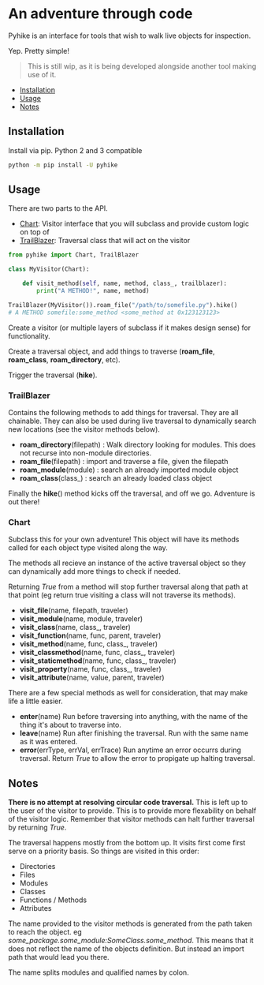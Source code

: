 # An adventure through code

Pyhike is an interface for tools that wish to walk live objects for inspection.

Yep. Pretty simple!

> This is still wip, as it is being developed alongside another tool making use of it.

* [Installation](#installation)
* [Usage](#usage)
* [Notes](#notes)

## Installation

Install via pip. Python 2 and 3 compatible

```sh
python -m pip install -U pyhike
```

## Usage

There are two parts to the API.

* [Chart](#chart): Visitor interface that you will subclass and provide custom logic on top of
* [TrailBlazer](#trailblazer): Traversal class that will act on the visitor

```py
from pyhike import Chart, TrailBlazer

class MyVisitor(Chart):

    def visit_method(self, name, method, class_, trailblazer):
        print("A METHOD!", name, method)

TrailBlazer(MyVisitor()).roam_file("/path/to/somefile.py").hike()
# A METHOD somefile:some_method <some_method at 0x123123123>
```

Create a visitor (or multiple layers of subclass if it makes design sense) for functionality.

Create a traversal object, and add things to traverse (__roam_file__, __roam_class__, __roam_directory__, etc).

Trigger the traversal (__hike__).

### TrailBlazer

Contains the following methods to add things for traversal. They are all chainable. They can also be used during live traversal to dynamically search new locations (see the visitor methods below).

* __roam_directory__(filepath) : Walk directory looking for modules. This does not recurse into non-module directories.
* __roam_file__(filepath) : import and traverse a file, given the filepath
* __roam_module__(module) : search an already imported module object
* __roam_class__(class_) : search an already loaded class object

Finally the __hike__() method kicks off the traversal, and off we go. Adventure is out there!

### Chart

Subclass this for your own adventure! This object will have its methods called for each object
type visited along the way.

The methods all recieve an instance of the active traversal object so they can dynamically add more things to check if needed.

Returning _True_ from a method will stop further traversal along that path at that point (eg return true visiting a class will not traverse its methods).

* __visit_file__(name, filepath, traveler)
* __visit_module__(name, module, traveler)
* __visit_class__(name, class_, traveler)
* __visit_function__(name, func, parent, traveler)
* __visit_method__(name, func, class_, traveler)
* __visit_classmethod__(name, func, class_, traveler)
* __visit_staticmethod__(name, func, class_, traveler)
* __visit_property__(name, func, class_, traveler)
* __visit_attribute__(name, value, parent, traveler)

There are a few special methods as well for consideration, that may make life a little easier.

* __enter__(name) Run before traversing into anything, with the name of the thing it's about to traverse into.
* __leave__(name) Run after finishing the traversal. Run with the same name as it was entered.
* __error__(errType, errVal, errTrace) Run anytime an error occurrs during traversal. Return _True_ to allow the error to propigate up halting traversal.

## Notes

__There is no attempt at resolving circular code traversal.__ This is left up to the user of the visitor to provide.
This is to provide more flexability on behalf of the visitor logic. Remember that visitor methods can halt further traversal by returning _True_.

The traversal happens mostly from the bottom up. It visits first come first serve on a priority basis.
So things are visited in this order:

* Directories
* Files
* Modules
* Classes
* Functions / Methods
* Attributes

The name provided to the visitor methods is generated from the path taken to reach the object.
eg *some_package.some_module:SomeClass.some_method*. This means that it does not reflect the name of the objects definition. But instead an import path that would lead you there.

The name splits modules and qualified names by colon.

